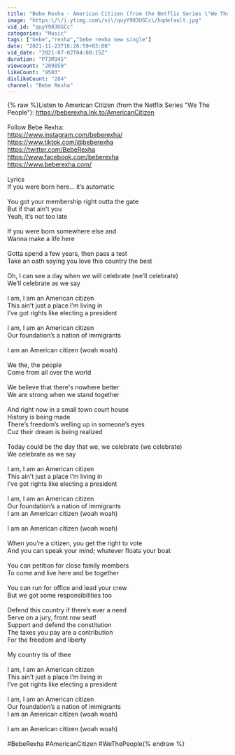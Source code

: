 ```yaml
---
title: "Bebe Rexha - American Citizen (from the Netflix Series \"We The People\") [Official Audio]"
image: "https:\/\/i.ytimg.com\/vi\/quyY903UGCc\/hqdefault.jpg"
vid_id: "quyY903UGCc"
categories: "Music"
tags: ["bebe","rexha","bebe rexha new single"]
date: "2021-11-23T16:26:59+03:00"
vid_date: "2021-07-02T04:00:15Z"
duration: "PT3M34S"
viewcount: "209850"
likeCount: "9503"
dislikeCount: "284"
channel: "Bebe Rexha"
---
```

{% raw %}Listen to American Citizen (from the Netflix Series &quot;We The People&quot;): <a rel="nofollow" target="blank" href="https://beberexha.lnk.to/AmericanCitizen">https://beberexha.lnk.to/AmericanCitizen</a><br /><br />Follow Bebe Rexha:<br /><a rel="nofollow" target="blank" href="https://www.instagram.com/beberexha/​">https://www.instagram.com/beberexha/​</a><br /><a rel="nofollow" target="blank" href="https://www.tiktok.com/@beberexha​">https://www.tiktok.com/@beberexha​</a><br /><a rel="nofollow" target="blank" href="https://twitter.com/BebeRexha​">https://twitter.com/BebeRexha​</a><br /><a rel="nofollow" target="blank" href="https://www.facebook.com/beberexha​">https://www.facebook.com/beberexha​</a><br /><a rel="nofollow" target="blank" href="https://www.beberexha.com/">https://www.beberexha.com/</a><br /><br />Lyrics<br />If you were born here… it’s automatic<br /><br />You got your membership right outta the gate<br />But if that ain't you<br />Yeah, it’s not too late<br /><br />If you were born somewhere else and<br />Wanna make a life here<br /><br />Gotta spend a few years, then pass a test<br />Take an oath saying you love this country the best<br /><br />Oh, I can see a day when we will celebrate (we’ll celebrate)<br />We’ll celebrate as we say<br /><br />I am, I am an American citizen<br />This ain't just a place I’m living in<br />I’ve got rights like electing a president<br /><br />I am, I am an American citizen<br />Our foundation’s a nation of immigrants<br /><br />I am an American citizen  (woah woah)<br /><br />We the, the people<br />Come from all over the world<br /><br />We believe that there's nowhere better<br />We are strong when we stand together<br /><br />And right now in a small town court house<br />History is being made<br />There’s freedom’s welling up in someone’s eyes<br />Cuz their dream is being realized<br /><br />Today could be the day that we, we celebrate (we celebrate)<br />We celebrate as we say<br /><br />I am, I am an American citizen<br />This ain't just a place I’m living in<br />I’ve got rights like electing a president<br /><br />I am, I am an American citizen<br />Our foundation’s a nation of immigrants<br />I am an American citizen  (woah woah)<br /><br />I am an American citizen  (woah woah)<br /><br />When you’re a citizen, you get the right to vote<br />And you can speak your mind; whatever floats your boat<br /><br />You can petition for close family members<br />To come and live here and be together<br /><br />You can run for office and lead your crew<br />But we got some responsibilities too<br /><br />Defend this country if there’s ever a need<br />Serve on a jury, front row seat!<br />Support and defend the constitution<br />The taxes you pay are a contribution<br />For the freedom and liberty<br /><br />My country tis of thee<br /><br />I am, I am an American citizen<br />This ain't just a place I’m living in<br />I’ve got rights like electing a president<br /><br />I am, I am an American citizen<br />Our foundation’s a nation of immigrants<br />I am an American citizen  (woah woah)<br /><br />I am an American citizen  (woah woah)<br /><br />#BebeRexha #AmericanCitizen #WeThePeople{% endraw %}
